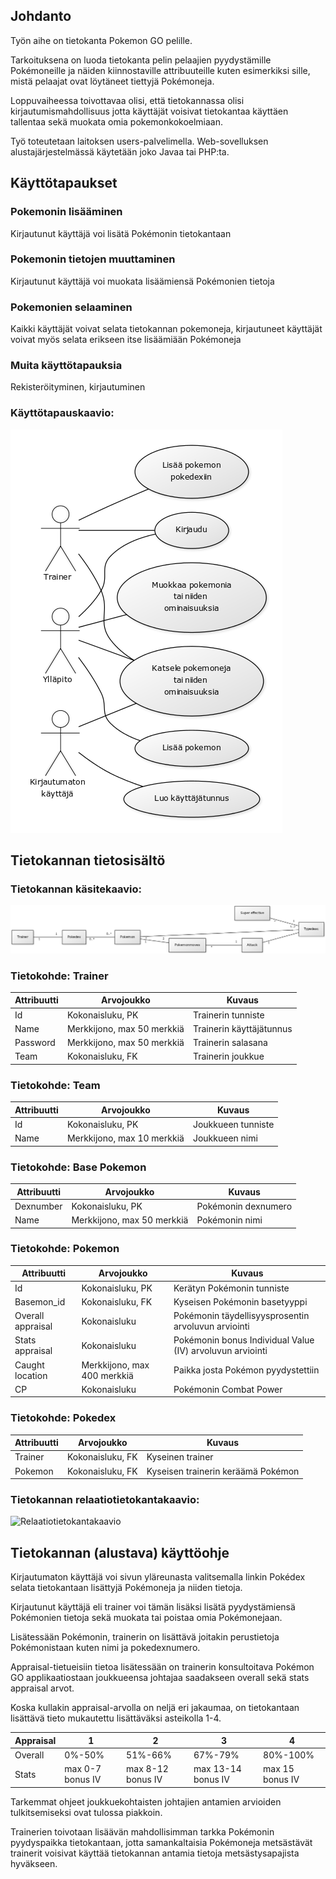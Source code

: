 ## Johdanto

Työn aihe on tietokanta Pokemon GO pelille.

Tarkoituksena on luoda tietokanta pelin pelaajien pyydystämille Pokémoneille ja näiden kiinnostaville attribuuteille kuten esimerkiksi sille, mistä pelaajat ovat löytäneet tiettyjä Pokémoneja.

Loppuvaiheessa toivottavaa olisi, että tietokannassa olisi kirjautumismahdollisuus jotta käyttäjät voisivat tietokantaa käyttäen
tallentaa sekä muokata omia pokemonkokoelmiaan.

Työ toteutetaan laitoksen users-palvelimella. Web-sovelluksen alustajärjestelmässä käytetään joko Javaa tai PHP:ta.

## Käyttötapaukset

### Pokemonin lisääminen
  Kirjautunut käyttäjä voi lisätä Pokémonin tietokantaan

### Pokemonin tietojen muuttaminen
  Kirjautunut käyttäjä voi muokata lisäämiensä Pokémonien tietoja

### Pokemonien selaaminen
  Kaikki käyttäjät voivat selata tietokannan pokemoneja, kirjautuneet käyttäjät voivat myös selata erikseen itse lisäämiään Pokémoneja

### Muita käyttötapauksia
  Rekisteröityminen, kirjautuminen

### Käyttötapauskaavio:

![Kayttotapauskaavio](kayttotapauskaavio.png)

## Tietokannan tietosisältö

### Tietokannan käsitekaavio:

![Kasitekaavio](kasitekaavio.png)

### Tietokohde: Trainer
Attribuutti | Arvojoukko | Kuvaus
-------- | ------ | ------
Id | Kokonaisluku, PK | Trainerin tunniste
Name | Merkkijono, max 50 merkkiä | Trainerin käyttäjätunnus
Password | Merkkijono, max 50 merkkiä | Trainerin salasana
Team | Kokonaisluku, FK | Trainerin joukkue

### Tietokohde: Team
Attribuutti | Arvojoukko | Kuvaus
-------- | ----------| ---------
Id | Kokonaisluku, PK | Joukkueen tunniste
Name | Merkkijono, max 10 merkkiä | Joukkueen nimi

### Tietokohde: Base Pokemon
Attribuutti | Arvojoukko | Kuvaus
------- | -------- | -------
Dexnumber | Kokonaisluku, PK | Pokémonin dexnumero
Name | Merkkijono, max 50 merkkiä | Pokémonin nimi

### Tietokohde: Pokemon
Attribuutti | Arvojoukko | Kuvaus
------| ---------| -------
Id | Kokonaisluku, PK | Kerätyn Pokémonin tunniste
Basemon_id | Kokonaisluku, FK | Kyseisen Pokémonin basetyyppi
Overall appraisal | Kokonaisluku | Pokémonin täydellisyysprosentin arvoluvun arviointi
Stats appraisal | Kokonaisluku | Pokémonin bonus Individual Value (IV) arvoluvun arviointi
Caught location | Merkkijono, max 400 merkkiä | Paikka josta Pokémon pyydystettiin
CP | Kokonaisluku | Pokémonin Combat Power 

### Tietokohde: Pokedex
Attribuutti | Arvojoukko | Kuvaus
------ | ------ | ------
Trainer | Kokonaisluku, FK | Kyseinen trainer
Pokemon | Kokonaisluku, FK | Kyseisen trainerin keräämä Pokémon

### Tietokannan relaatiotietokantakaavio:

![Relaatiotietokantakaavio](relaatiotietokantakaavio.png)

## Tietokannan (alustava) käyttöohje

Kirjautumaton käyttäjä voi sivun yläreunasta valitsemalla linkin Pokédex selata tietokantaan lisättyjä Pokémoneja ja niiden tietoja.

Kirjautunut käyttäjä eli trainer voi tämän lisäksi lisätä pyydystämiensä Pokémonien tietoja sekä muokata tai poistaa omia Pokémonejaan.

Lisätessään Pokémonin, trainerin on lisättävä joitakin perustietoja Pokémonistaan kuten nimi ja pokedexnumero.

Appraisal-tietueisiin tietoa lisätessään on trainerin konsultoitava Pokémon GO applikaatiostaan joukkueensa johtajaa saadakseen overall sekä stats appraisal arvot.

Koska kullakin appraisal-arvolla on neljä eri jakaumaa, on tietokantaan lisättävä tieto mukautettu lisättäväksi asteikolla 1-4.

Appraisal | 1 | 2 | 3 | 4 
------|-----|-----|-----|-----
Overall | 0%-50% | 51%-66% | 67%-79% | 80%-100%
Stats | max 0-7 bonus IV | max 8-12 bonus IV | max 13-14 bonus IV | max 15 bonus IV

Tarkemmat ohjeet joukkuekohtaisten johtajien antamien arvioiden tulkitsemiseksi ovat tulossa piakkoin.

Trainerien toivotaan lisäävän mahdollisimman tarkka Pokémonin pyydyspaikka tietokantaan, jotta samankaltaisia Pokémoneja metsästävät trainerit voisivat käyttää tietokannan antamia tietoja metsästysapajista hyväkseen.




